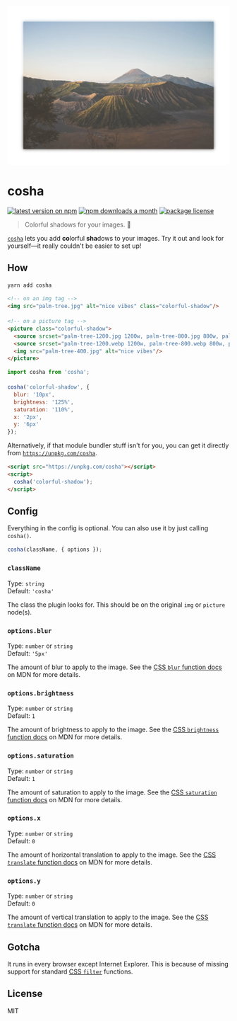 <p align="center">
  <img src="sample.webp" width="600">
</p>

# cosha

[![latest version on npm](https://img.shields.io/npm/v/cosha)](https://www.npmjs.com/package/cosha)
[![npm downloads a month](https://img.shields.io/npm/dm/cosha)](https://www.npmjs.com/package/cosha)
[![package license](https://img.shields.io/npm/l/cosha)](license)

> Colorful shadows for your images. 🎨

[`cosha`](https://npm.robinloeffel.ch/cosha) lets you add **co**lorful **sha**dows to your images. Try it out and look for yourself—it really couldn't be easier to set up!

## How

```bash
yarn add cosha
```

```html
<!-- on an img tag -->
<img src="palm-tree.jpg" alt="nice vibes" class="colorful-shadow"/>

<!-- on a picture tag -->
<picture class="colorful-shadow">
  <source srcset="palm-tree-1200.jpg 1200w, palm-tree-800.jpg 800w, palm-tree-400.jpg 400w" type="image/jpeg">
  <source srcset="palm-tree-1200.webp 1200w, palm-tree-800.webp 800w, palm-tree-400.webp 400w" type="image/webp">
  <img src="palm-tree-400.jpg" alt="nice vibes"/>
</picture>
```

```js
import cosha from 'cosha';

cosha('colorful-shadow', {
  blur: '10px',
  brightness: '125%',
  saturation: '110%',
  x: '2px',
  y: '6px'
});
```

Alternatively, if that module bundler stuff isn't for you, you can get it directly from [`https://unpkg.com/cosha`](https://unpkg.com/cosha).

```html
<script src="https://unpkg.com/cosha"></script>
<script>
  cosha('colorful-shadow');
</script>
```

## Config

Everything in the config is optional. You can also use it by just calling `cosha()`.

```js
cosha(className, { options });
```

### `className`

Type: `string`<br>
Default: `'cosha'`

The class the plugin looks for. This should be on the original `img` or `picture` node(s).

### `options.blur`

Type: `number` or `string`<br>
Default: `'5px'`

The amount of blur to apply to the image. See the [CSS `blur` function docs](https://developer.mozilla.org/en-US/docs/Web/CSS/filter-function/blur) on MDN for more details.

### `options.brightness`

Type: `number` or `string`<br>
Default: `1`

The amount of brightness to apply to the image. See the [CSS `brightness` function docs](https://developer.mozilla.org/en-US/docs/Web/CSS/filter-function/brightness) on MDN for more details.

### `options.saturation`

Type: `number` or `string`<br>
Default: `1`

The amount of saturation to apply to the image. See the [CSS `saturation` function docs](https://developer.mozilla.org/en-US/docs/Web/CSS/filter-function/saturation) on MDN for more details.

### `options.x`

Type: `number` or `string`<br>
Default: `0`

The amount of horizontal translation to apply to the image. See the [CSS `translate` function docs](https://developer.mozilla.org/en-US/docs/Web/CSS/transform-function/translate) on MDN for more details.

### `options.y`

Type: `number` or `string`<br>
Default: `0`

The amount of vertical translation to apply to the image. See the [CSS `translate` function docs](https://developer.mozilla.org/en-US/docs/Web/CSS/transform-function/translate) on MDN for more details.

## Gotcha

It runs in every browser except Internet Explorer. This is because of missing support for standard [CSS `filter`](https://developer.mozilla.org/en-US/docs/Web/CSS/filter#Browser_compatibility) functions.

## License

MIT
